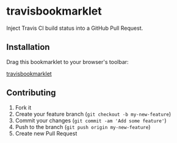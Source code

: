 # travisbookmarklet

Inject Travis CI build status into a GitHub Pull Request.

## Installation

Drag this bookmarklet to your browser's toolbar:

[travisbookmarklet]()

## Contributing

1. Fork it
2. Create your feature branch (`git checkout -b my-new-feature`)
3. Commit your changes (`git commit -am 'Add some feature'`)
4. Push to the branch (`git push origin my-new-feature`)
5. Create new Pull Request
